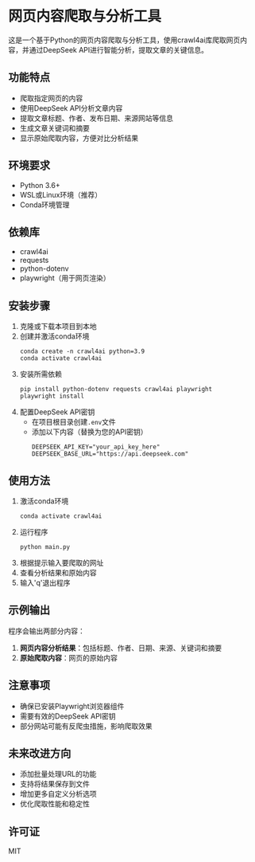 # 网页内容爬取与分析工具

这是一个基于Python的网页内容爬取与分析工具，使用crawl4ai库爬取网页内容，并通过DeepSeek API进行智能分析，提取文章的关键信息。

## 功能特点

- 爬取指定网页的内容
- 使用DeepSeek API分析文章内容
- 提取文章标题、作者、发布日期、来源网站等信息
- 生成文章关键词和摘要
- 显示原始爬取内容，方便对比分析结果

## 环境要求

- Python 3.6+
- WSL或Linux环境（推荐）
- Conda环境管理

## 依赖库

- crawl4ai
- requests
- python-dotenv
- playwright（用于网页渲染）

## 安装步骤

1. 克隆或下载本项目到本地
2. 创建并激活conda环境
   ```
   conda create -n crawl4ai python=3.9
   conda activate crawl4ai
   ```
3. 安装所需依赖
   ```
   pip install python-dotenv requests crawl4ai playwright
   playwright install
   ```
4. 配置DeepSeek API密钥
   - 在项目根目录创建`.env`文件
   - 添加以下内容（替换为您的API密钥）
     ```
     DEEPSEEK_API_KEY="your_api_key_here"
     DEEPSEEK_BASE_URL="https://api.deepseek.com"
     ```

## 使用方法

1. 激活conda环境
   ```
   conda activate crawl4ai
   ```
2. 运行程序
   ```
   python main.py
   ```
3. 根据提示输入要爬取的网址
4. 查看分析结果和原始内容
5. 输入'q'退出程序

## 示例输出

程序会输出两部分内容：

1. **网页内容分析结果**：包括标题、作者、日期、来源、关键词和摘要
2. **原始爬取内容**：网页的原始内容

## 注意事项

- 确保已安装Playwright浏览器组件
- 需要有效的DeepSeek API密钥
- 部分网站可能有反爬虫措施，影响爬取效果

## 未来改进方向

- 添加批量处理URL的功能
- 支持将结果保存到文件
- 增加更多自定义分析选项
- 优化爬取性能和稳定性

## 许可证

MIT
